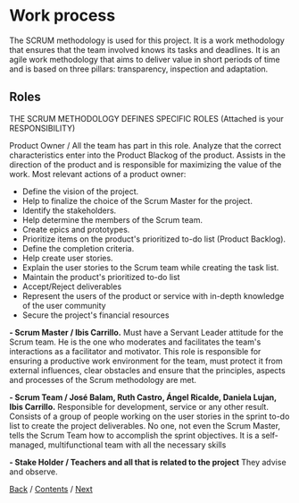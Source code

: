# Work process

The SCRUM methodology is used for this project. It is a work methodology that ensures that the team involved knows its tasks and deadlines. It is an agile work methodology that aims to deliver value in short periods of time and is based on three pillars: transparency, inspection and adaptation.

## Roles

THE SCRUM METHODOLOGY DEFINES SPECIFIC ROLES (Attached is your RESPONSIBILITY)

Product Owner / All the team has part in this role. Analyze that the correct characteristics enter into the Product Blackog of the product. Assists in the direction of the product and is responsible for maximizing the value of the work. Most relevant actions of a product owner:

+ Define the vision of the project.
+ Help to finalize the choice of the Scrum Master for the project.
+ Identify the stakeholders.
+ Help determine the members of the Scrum team.
+ Create epics and prototypes.
+ Prioritize items on the product's prioritized to-do list (Product Backlog).
+ Define the completion criteria.
+ Help create user stories.
+ Explain the user stories to the Scrum team while creating the task list.
+ Maintain the product's prioritized to-do list
+ Accept/Reject deliverables
+ Represent the users of the product or service with in-depth knowledge of the user community
+ Secure the project's financial resources

**- Scrum Master / Ibis Carrillo.** Must have a Servant Leader attitude for the Scrum team. He is the one who moderates and facilitates the team's interactions as a facilitator and motivator. This role is responsible for ensuring a productive work environment for the team, must protect it from external influences, clear obstacles and ensure that the principles, aspects and processes of the Scrum methodology are met.

**- Scrum Team / José Balam, Ruth Castro, Ángel Ricalde, Daniela Lujan, Ibis Carrillo.** Responsible for development, service or any other result. Consists of a group of people working on the user stories in the sprint to-do list to create the project deliverables. No one, not even the Scrum Master, tells the Scrum Team how to accomplish the sprint objectives. It is a self-managed, multifunctional team with all the necessary skills

**- Stake Holder / Teachers and all that is related to the project** They advise and observe.

[Back](https://github.com/DanielaLujanTrejo/Methods-of-organization-/blob/main/Documentation/3.%20User%20Stories%20and%20non-functional%20requirements.md#user-stories-and-requirements) / [Contents](https://github.com/DanielaLujanTrejo/Methods-of-organization-/blob/main/README.md#contents-scroll) / [Next](https://github.com/DanielaLujanTrejo/Methods-of-organization-/blob/main/Documentation/5.%20Logbook.md#logbook)
